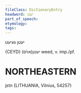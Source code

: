 ```yaml
---
fileClass: DictionaryEntry
headword: יעטן
part_of_speech: 
etymology: 
tags: 
---
```

יעטן
געיעט

{CEYD}
(אוי֜ס)יעטן
weed, v. imp./pf.

NORTHEASTERN
==============

jɛtn {LITHUANIA, Vilnius, 54257}